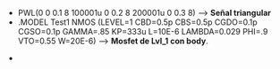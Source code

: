 * PWL(0 0 0.1 8 100001u 0 0.2 8 200001u 0 0.3 8) --> **Señal triangular**
* .MODEL Test1 NMOS (LEVEL=1 CBD=0.5p CBS=0.5p CGDO=0.1p CGSO=0.1p GAMMA=.85 KP=333u L=10E-6 LAMBDA=0.029 PHI=.9 VTO=0.55 W=20E-6) --> **Mosfet de Lvl_1 con body**.
+ 